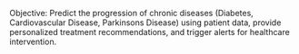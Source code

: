 Objective:
Predict the progression of chronic diseases (Diabetes, Cardiovascular Disease, Parkinsons Disease) using patient data, provide personalized treatment recommendations, and trigger alerts for healthcare intervention.
